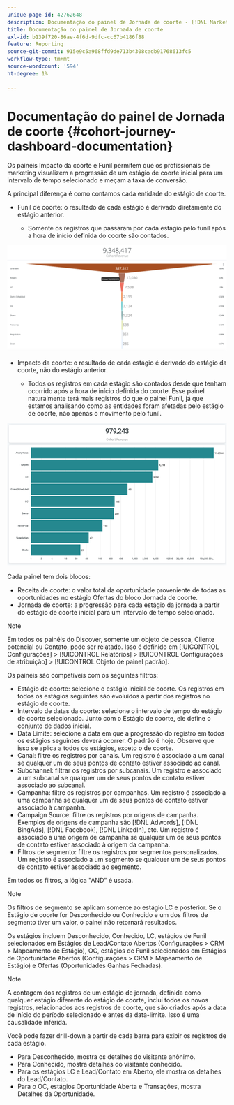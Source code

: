 ```yaml
---
unique-page-id: 42762648
description: Documentação do painel de Jornada de coorte - [!DNL Marketo Measure]
title: Documentação do painel de Jornada de coorte
exl-id: b139f720-86ae-4f6d-9dfc-cc67b4186f88
feature: Reporting
source-git-commit: 915e9c5a968ffd9de713b4308cadb91768613fc5
workflow-type: tm+mt
source-wordcount: '594'
ht-degree: 1%

---
```


# Documentação do painel de Jornada de coorte {#cohort-journey-dashboard-documentation}

Os painéis Impacto da coorte e Funil permitem que os profissionais de marketing visualizem a progressão de um estágio de coorte inicial para um intervalo de tempo selecionado e meçam a taxa de conversão.

A principal diferença é como contamos cada entidade do estágio de coorte.

* Funil de coorte: o resultado de cada estágio é derivado diretamente do estágio anterior.

   * Somente os registros que passaram por cada estágio pelo funil após a hora de início definida do coorte são contados.

![](assets/cohort-journey-dashboard-documentation-1.png)

* Impacto da coorte: o resultado de cada estágio é derivado do estágio da coorte, não do estágio anterior.

   * Todos os registros em cada estágio são contados desde que tenham ocorrido após a hora de início definida do coorte. Esse painel naturalmente terá mais registros do que o painel Funil, já que estamos analisando como as entidades foram afetadas pelo estágio de coorte, não apenas o movimento pelo funil.

![](assets/cohort-journey-dashboard-documentation-2.png)

Cada painel tem dois blocos:

* Receita de coorte: o valor total da oportunidade proveniente de todas as oportunidades no estágio Ofertas do bloco Jornada de coorte.
* Jornada de coorte: a progressão para cada estágio da jornada a partir do estágio de coorte inicial para um intervalo de tempo selecionado.

>[!NOTE]
>
>Em todos os painéis do Discover, somente um objeto de pessoa, Cliente potencial ou Contato, pode ser relatado. Isso é definido em [!UICONTROL Configurações] > [!UICONTROL Relatórios] > [!UICONTROL Configurações de atribuição] > [!UICONTROL Objeto de painel padrão].

Os painéis são compatíveis com os seguintes filtros:

* Estágio de coorte: selecione o estágio inicial de coorte. Os registros em todos os estágios seguintes são evoluídos a partir dos registros no estágio de coorte.
* Intervalo de datas da coorte: selecione o intervalo de tempo do estágio de coorte selecionado. Junto com o Estágio de coorte, ele define o conjunto de dados inicial.
* Data Limite: selecione a data em que a progressão do registro em todos os estágios seguintes deverá ocorrer. O padrão é hoje. Observe que isso se aplica a todos os estágios, exceto o de coorte.
* Canal: filtre os registros por canais. Um registro é associado a um canal se qualquer um de seus pontos de contato estiver associado ao canal.
* Subchannel: filtrar os registros por subcanais. Um registro é associado a um subcanal se qualquer um de seus pontos de contato estiver associado ao subcanal.
* Campanha: filtre os registros por campanhas. Um registro é associado a uma campanha se qualquer um de seus pontos de contato estiver associado à campanha.
* Campaign Source: filtre os registros por origens de campanha. Exemplos de origens de campanha são [!DNL Adwords], [!DNL BingAds], [!DNL Facebook], [!DNL LinkedIn], etc. Um registro é associado a uma origem de campanha se qualquer um de seus pontos de contato estiver associado à origem da campanha.
* Filtros de segmento: filtre os registros por segmentos personalizados. Um registro é associado a um segmento se qualquer um de seus pontos de contato estiver associado ao segmento.

Em todos os filtros, a lógica &quot;AND&quot; é usada.

>[!NOTE]
>
>Os filtros de segmento se aplicam somente ao estágio LC e posterior. Se o Estágio de coorte for Desconhecido ou Conhecido e um dos filtros de segmento tiver um valor, o painel não retornará resultados.

Os estágios incluem Desconhecido, Conhecido, LC, estágios de Funil selecionados em Estágios de Lead/Contato Abertos (Configurações > CRM > Mapeamento de Estágio), OC, estágios de Funil selecionados em Estágios de Oportunidade Abertos (Configurações > CRM > Mapeamento de Estágio) e Ofertas (Oportunidades Ganhas Fechadas).

>[!NOTE]
>
>A contagem dos registros de um estágio de jornada, definida como qualquer estágio diferente do estágio de coorte, inclui todos os novos registros, relacionados aos registros de coorte, que são criados após a data de início do período selecionado e antes da data-limite. Isso é uma causalidade inferida.

Você pode fazer drill-down a partir de cada barra para exibir os registros de cada estágio.

* Para Desconhecido, mostra os detalhes do visitante anônimo.
* Para Conhecido, mostra detalhes do visitante conhecido.
* Para os estágios LC e Lead/Contato em Aberto, ele mostra os detalhes do Lead/Contato.
* Para o OC, estágios Oportunidade Aberta e Transações, mostra Detalhes da Oportunidade.
